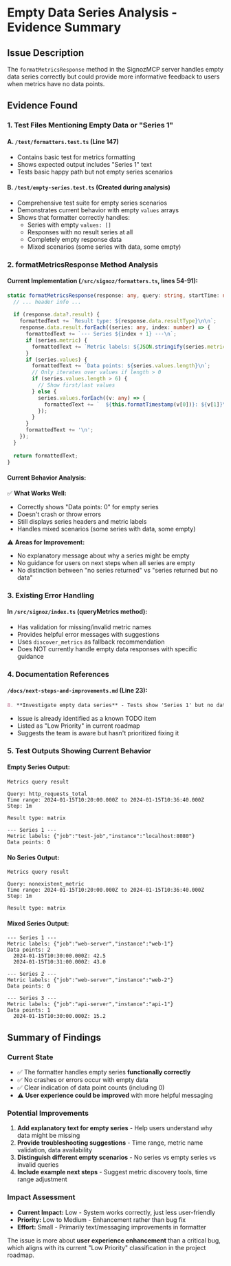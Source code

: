 # Empty Data Series Analysis - Evidence Summary

## Issue Description
The `formatMetricsResponse` method in the SignozMCP server handles empty data series correctly but could provide more informative feedback to users when metrics have no data points.

## Evidence Found

### 1. **Test Files Mentioning Empty Data or "Series 1"**

#### A. `/test/formatters.test.ts` (Line 147)
- Contains basic test for metrics formatting
- Shows expected output includes "Series 1" text
- Tests basic happy path but not empty series scenarios

#### B. `/test/empty-series.test.ts` (Created during analysis)
- Comprehensive test suite for empty series scenarios
- Demonstrates current behavior with empty `values` arrays
- Shows that formatter correctly handles:
  - Series with empty `values: []`
  - Responses with no result series at all
  - Completely empty response data
  - Mixed scenarios (some series with data, some empty)

### 2. **formatMetricsResponse Method Analysis**

#### Current Implementation (`/src/signoz/formatters.ts`, lines 54-91):
```typescript
static formatMetricsResponse(response: any, query: string, startTime: number, endTime: number, step: string): string {
  // ... header info ...
  
  if (response.data?.result) {
    formattedText += `Result type: ${response.data.resultType}\n\n`;
    response.data.result.forEach((series: any, index: number) => {
      formattedText += `--- Series ${index + 1} ---\n`;
      if (series.metric) {
        formattedText += `Metric labels: ${JSON.stringify(series.metric)}\n`;
      }
      if (series.values) {
        formattedText += `Data points: ${series.values.length}\n`;
        // Only iterates over values if length > 0
        if (series.values.length > 6) {
          // Show first/last values
        } else {
          series.values.forEach((v: any) => {
            formattedText += `  ${this.formatTimestamp(v[0])}: ${v[1]}\n`;
          });
        }
      }
      formattedText += '\n';
    });
  }
  
  return formattedText;
}
```

#### Current Behavior Analysis:
✅ **What Works Well:**
- Correctly shows "Data points: 0" for empty series
- Doesn't crash or throw errors
- Still displays series headers and metric labels
- Handles mixed scenarios (some series with data, some empty)

⚠️ **Areas for Improvement:**
- No explanatory message about why a series might be empty
- No guidance for users on next steps when all series are empty
- No distinction between "no series returned" vs "series returned but no data"

### 3. **Existing Error Handling**

#### In `/src/signoz/index.ts` (queryMetrics method):
- Has validation for missing/invalid metric names
- Provides helpful error messages with suggestions
- Uses `discover_metrics` as fallback recommendation
- Does NOT currently handle empty data responses with specific guidance

### 4. **Documentation References**

#### `/docs/next-steps-and-improvements.md` (Line 23):
```markdown
8. **Investigate empty data series** - Tests show 'Series 1' but no data points
```
- Issue is already identified as a known TODO item
- Listed as "Low Priority" in current roadmap
- Suggests the team is aware but hasn't prioritized fixing it

### 5. **Test Outputs Showing Current Behavior**

#### Empty Series Output:
```
Metrics query result

Query: http_requests_total
Time range: 2024-01-15T10:20:00.000Z to 2024-01-15T10:36:40.000Z
Step: 1m

Result type: matrix

--- Series 1 ---
Metric labels: {"job":"test-job","instance":"localhost:8080"}
Data points: 0

```

#### No Series Output:
```
Metrics query result

Query: nonexistent_metric
Time range: 2024-01-15T10:20:00.000Z to 2024-01-15T10:36:40.000Z
Step: 1m

Result type: matrix

```

#### Mixed Series Output:
```
--- Series 1 ---
Metric labels: {"job":"web-server","instance":"web-1"}
Data points: 2
  2024-01-15T10:30:00.000Z: 42.5
  2024-01-15T10:31:00.000Z: 43.0

--- Series 2 ---
Metric labels: {"job":"web-server","instance":"web-2"}
Data points: 0

--- Series 3 ---
Metric labels: {"job":"api-server","instance":"api-1"}
Data points: 1
  2024-01-15T10:30:00.000Z: 15.2
```

## Summary of Findings

### Current State
- ✅ The formatter handles empty series **functionally correctly**
- ✅ No crashes or errors occur with empty data
- ✅ Clear indication of data point counts (including 0)
- ⚠️ **User experience could be improved** with more helpful messaging

### Potential Improvements
1. **Add explanatory text for empty series** - Help users understand why data might be missing
2. **Provide troubleshooting suggestions** - Time range, metric name validation, data availability
3. **Distinguish different empty scenarios** - No series vs empty series vs invalid queries
4. **Include example next steps** - Suggest metric discovery tools, time range adjustment

### Impact Assessment
- **Current Impact:** Low - System works correctly, just less user-friendly
- **Priority:** Low to Medium - Enhancement rather than bug fix
- **Effort:** Small - Primarily text/messaging improvements in formatter

The issue is more about **user experience enhancement** than a critical bug, which aligns with its current "Low Priority" classification in the project roadmap.